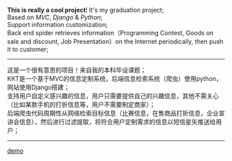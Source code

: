**This is really a cool project**! It's my graduation project;   
Based on *MVC*, *Django* & *Python*;   
Support information customization;   
Back end spider retrieves information（Programming Contest, Goods on sale and discount, Job Presentation）on the Internet periodically, then push it to customer;     
____     
这是一个很有意思的项目！来自我的本科毕设课题；  
KKT是一个基于MVC的信息定制系统，后端信息检索系统（爬虫）使用python，网站使用Django搭建；   
支持用户自定义感兴趣的信息，用户只需要提供自己的兴趣信息，其他不需关心（比如某款手机的打折信息等，用户不需要制定商家）；  
后端爬虫代码周期性从网络检索目标信息（比赛信息，在售商品打折信息，企业宣讲会信息），然后进行过滤提取，将符合用户定制需求的信息以短信星矢推送给用户；    
____
[demo](http://zuojie.github.io/kkt/kkt_index.html "KKT")
